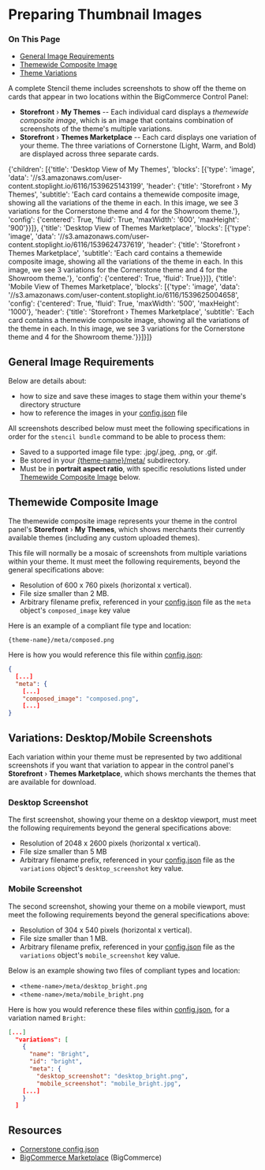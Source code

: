 <h1>Preparing Thumbnail Images</h1>
<div class="otp" id="no-index">
	<h3> On This Page </h3>
	<ul>
    <li><a href="#preparing_general-image">General Image Requirements</a></li>
    <li><a href="#preparing_themewide-composite">Themewide Composite Image</a></li>
    <li><a href="#preparing_variations">Theme Variations</a></li>
	</ul>
</div>

A complete Stencil theme includes screenshots to show off the theme on cards that appear in two locations within the BigCommerce Control Panel:

* **Storefront** › **My Themes** -- Each individual card displays a _themewide composite image_, which is an image that contains combination of screenshots of the theme's multiple variations. 
* **Storefront** › **Themes Marketplace** -- Each card displays one variation of your theme. The three variations of Cornerstone (Light, Warm, and Bold) are displayed across three separate cards.

<div class="tab-block">
    {'children': [{'title': 'Desktop View of My Themes', 'blocks': [{'type': 'image', 'data': '//s3.amazonaws.com/user-content.stoplight.io/6116/1539625143199', 'header': {'title': 'Storefront › My Themes', 'subtitle': 'Each card contains a themewide composite image, showing all the variations of the theme in each. In this image, we see 3 variations for the Cornerstone theme and 4 for the Showroom theme.'}, 'config': {'centered': True, 'fluid': True, 'maxWidth': '600', 'maxHeight': '900'}}]}, {'title': 'Desktop View of Themes Marketplace', 'blocks': [{'type': 'image', 'data': '//s3.amazonaws.com/user-content.stoplight.io/6116/1539624737619', 'header': {'title': 'Storefront › Themes Marketplace', 'subtitle': 'Each card contains a themewide composite image, showing all the variations of the theme in each. In this image, we see 3 variations for the Cornerstone theme and 4 for the Showroom theme.'}, 'config': {'centered': True, 'fluid': True}}]}, {'title': 'Mobile View of Themes Marketplace', 'blocks': [{'type': 'image', 'data': '//s3.amazonaws.com/user-content.stoplight.io/6116/1539625004658', 'config': {'centered': True, 'fluid': True, 'maxWidth': '500', 'maxHeight': '1000'}, 'header': {'title': 'Storefront › Themes Marketplace', 'subtitle': 'Each card contains a themewide composite image, showing all the variations of the theme in each. In this image, we see 3 variations for the Cornerstone theme and 4 for the Showroom theme.'}}]}]}
</div>

<a href='#preparing_general-image' aria-hidden='true' class='block-anchor'  id='preparing_general-image'></a>

## General Image Requirements

Below are details about:
* how to size and save these images to stage them within your theme's directory structure
* how to reference the images in your <span class="fn"><a href="https://github.com/bigcommerce/cornerstone/blob/master/config.json">config.json</a></span> file

All screenshots described below must meet the following specifications in order for the `stencil bundle` command to be able to process them:

* Saved to a supported image file type: .jpg/.jpeg, .png, or .gif.
* Be stored in your <span class="fp"><a href="https://github.com/bigcommerce/cornerstone/tree/master/meta">{theme‑name}/meta/</a></span> subdirectory.
* Must be in **portrait aspect ratio**, with specific resolutions listed under [Themewide Composite Image](#preparing_themewide-composite) below.

<a href='#preparing_themewide-composite' aria-hidden='true' class='block-anchor'  id='preparing_themewide-composite'></a>

## Themewide Composite Image

The themewide composite image represents your theme in the control panel's **Storefront** › **My Themes**, which shows merchants their currently available themes (including any custom uploaded themes). 

This file will normally be a mosaic of screenshots from multiple variations within your theme. It must meet the following requirements, beyond the general specifications above:

* Resolution of 600 x 760 pixels (horizontal x vertical).
* File size smaller than 2 MB.
* Arbitrary filename prefix, referenced in your <span class="fn"><a href="https://github.com/bigcommerce/cornerstone/blob/master/config.json">config.json</a></span> file as the `meta` object's `composed_image` key value

Here is an example of a compliant file type and location:

`{theme‑name}/meta/composed.png`

Here is how you would reference this file within <span class="fn"><a href="https://github.com/bigcommerce/cornerstone/blob/master/config.json">config.json</a></span>:


<!--
title: "config.json"
subtitle: "Referencing composed.png"
lineNumbers: true
-->

```json
{
  [...]
  "meta": {
    [...]
    "composed_image": "composed.png",	
    [...]
}
```

<a href='#preparing_variations' aria-hidden='true' class='block-anchor'  id='preparing_variations'></a>

## Variations: Desktop/Mobile Screenshots

Each variation within your theme must be represented by two additional screenshots if you want that variation to appear in the control panel's  **Storefront** › **Themes Marketplace**, which shows merchants the themes that are available for download.

### Desktop Screenshot

The first screenshot, showing your theme on a desktop viewport, must meet the following requirements beyond the general specifications above: 
* Resolution of 2048 x 2600 pixels (horizontal x vertical).
* File size smaller than 5 MB
* Arbitrary filename prefix, referenced in your <span class="fn"><a href="https://github.com/bigcommerce/cornerstone/blob/master/config.json">config.json</a></span> file as the `variations` object's `desktop_screenshot` key value.
	
### Mobile Screenshot

The second screenshot, showing your theme on a mobile viewport, must meet the following requirements beyond the general specifications above: 
* Resolution of 304 x 540 pixels (horizontal x vertical).
* File size smaller than 1 MB.
* Arbitrary filename prefix, referenced in your <span class="fn"><a href="https://github.com/bigcommerce/cornerstone/blob/master/config.json"> config.json</a></span> file as the `variations` object's `mobile_screenshot` key value.

Below is an example showing two files of compliant types and location:

* `<theme‑name>/meta/desktop_bright.png`
* `<theme‑name>/meta/mobile_bright.png`	

Here is how you would reference these files within <span class="fn"><a href="https://github.com/bigcommerce/cornerstone/blob/master/config.json">config.json</a></span>, for a variation named `Bright`:


 

<!--
title: "config.json"
subtitle: "Referencing Bright Variation"
lineNumbers: true
-->

```json
[...]
  "variations": [
    {
      "name": "Bright",
      "id": "bright",
      "meta": {
        "desktop_screenshot": "desktop_bright.png",
        "mobile_screenshot": "mobile_bright.jpg",
    [...]
    }
  ]

```



## Resources
* [Cornerstone config.json](https://github.com/bigcommerce/cornerstone/blob/master/config.json)
* [BigCommerce Marketplace](https://www.bigcommerce.com/apps/) (BigCommerce)

